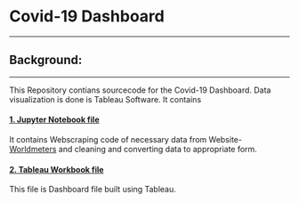 # Covid-19 Dashboard
_____________________________________________________________________________________________________________________________



## Background:
______________________________________________________________________________________________________________________________

This Repository contians sourcecode for the Covid-19 Dashboard. Data visualization is done is Tableau Software. It contains

#### [1. Jupyter Notebook file](https://github.com/Tarun-7/Covid-19-Dashboard/blob/master/Notebook-1.ipynb)
It contains Webscraping code of necessary data from Website- [Worldmeters](Worldmeters.info) and cleaning and converting data to appropriate form.

#### [2. Tableau Workbook file](https://github.com/Tarun-7/Covid-19-Dashboard/blob/master/Workbook-1.twbx)
This file is Dashboard file built using Tableau.
